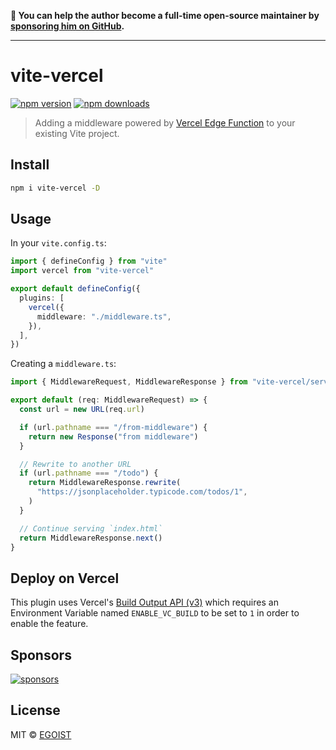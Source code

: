 **💛 You can help the author become a full-time open-source maintainer by [sponsoring him on GitHub](https://github.com/sponsors/egoist).**

---

# vite-vercel

[![npm version](https://badgen.net/npm/v/vite-vercel)](https://npm.im/vite-vercel) [![npm downloads](https://badgen.net/npm/dm/vite-vercel)](https://npm.im/vite-vercel)

> Adding a middleware powered by [Vercel Edge Function](https://vercel.com/features/edge-functions) to your existing Vite project.

## Install

```bash
npm i vite-vercel -D
```

## Usage

In your `vite.config.ts`:

```ts
import { defineConfig } from "vite"
import vercel from "vite-vercel"

export default defineConfig({
  plugins: [
    vercel({
      middleware: "./middleware.ts",
    }),
  ],
})
```

Creating a `middleware.ts`:

```ts
import { MiddlewareRequest, MiddlewareResponse } from "vite-vercel/server"

export default (req: MiddlewareRequest) => {
  const url = new URL(req.url)

  if (url.pathname === "/from-middleware") {
    return new Response("from middleware")
  }

  // Rewrite to another URL
  if (url.pathname === "/todo") {
    return MiddlewareResponse.rewrite(
      "https://jsonplaceholder.typicode.com/todos/1",
    )
  }

  // Continue serving `index.html`
  return MiddlewareResponse.next()
}
```

## Deploy on Vercel

This plugin uses Vercel's [Build Output API (v3)](https://vercel.com/docs/build-output-api/v3) which requires an Environment Variable named `ENABLE_VC_BUILD` to be set to `1` in order to enable the feature.

## Sponsors

[![sponsors](https://sponsors-images.egoist.sh/sponsors.svg)](https://github.com/sponsors/egoist)

## License

MIT &copy; [EGOIST](https://github.com/sponsors/egoist)
